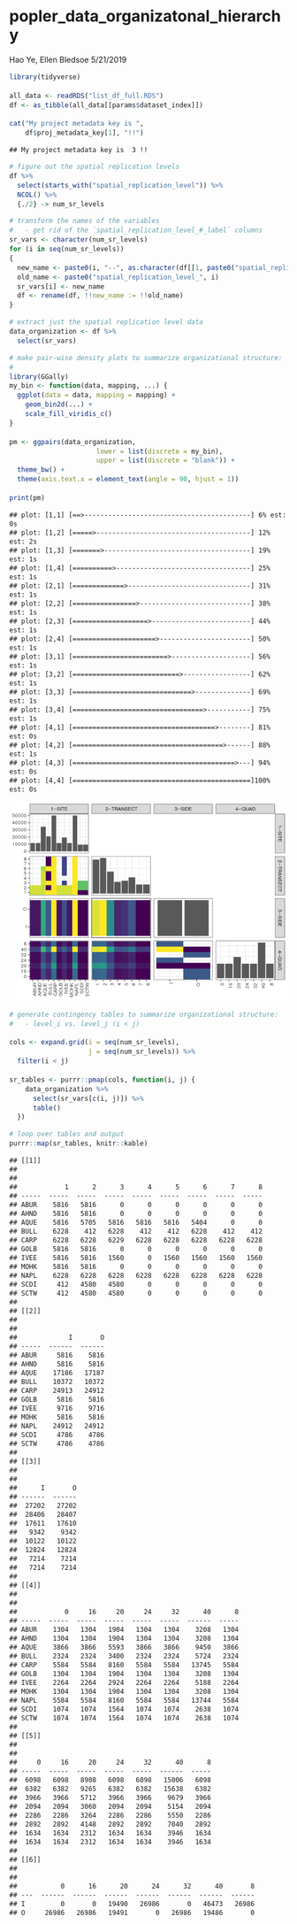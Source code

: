 popler\_data\_organizatonal\_hierarchy
================
Hao Ye, Ellen Bledsoe
5/21/2019

``` r
library(tidyverse)

all_data <- readRDS("list_df_full.RDS")
df <- as_tibble(all_data[[params$dataset_index]])

cat("My project metadata key is ", 
    df$proj_metadata_key[1], "!!")
```

    ## My project metadata key is  3 !!

``` r
# figure out the spatial replication levels
df %>% 
  select(starts_with("spatial_replication_level")) %>%
  NCOL() %>%
  {./2} -> num_sr_levels
```

``` r
# transform the names of the variables
#   - get rid of the `spatial_replication_level_#_label` columns
sr_vars <- character(num_sr_levels)
for (i in seq(num_sr_levels))
{
  new_name <- paste0(i, "--", as.character(df[[1, paste0("spatial_replication_level_", i, "_label")]]))
  old_name <- paste0("spatial_replication_level_", i)
  sr_vars[i] <- new_name
  df <- rename(df, !!new_name := !!old_name)
}
```

``` r
# extract just the spatial replication level data
data_organization <- df %>%
  select(sr_vars)
```

``` r
# make pair-wise density plots to summarize organizational structure:
# 
library(GGally)
my_bin <- function(data, mapping, ...) {
  ggplot(data = data, mapping = mapping) +
    geom_bin2d(...) +
    scale_fill_viridis_c()
}

pm <- ggpairs(data_organization, 
                      lower = list(discrete = my_bin), 
                      upper = list(discrete = "blank")) + 
  theme_bw() + 
  theme(axis.text.x = element_text(angle = 90, hjust = 1))

print(pm)
```

    ## plot: [1,1] [==>------------------------------------------] 6% est: 0s
    ## plot: [1,2] [=====>---------------------------------------] 12% est: 2s
    ## plot: [1,3] [=======>-------------------------------------] 19% est: 1s
    ## plot: [1,4] [==========>----------------------------------] 25% est: 1s
    ## plot: [2,1] [=============>-------------------------------] 31% est: 1s
    ## plot: [2,2] [================>----------------------------] 38% est: 1s
    ## plot: [2,3] [===================>-------------------------] 44% est: 1s
    ## plot: [2,4] [=====================>-----------------------] 50% est: 1s
    ## plot: [3,1] [========================>--------------------] 56% est: 1s
    ## plot: [3,2] [===========================>-----------------] 62% est: 1s
    ## plot: [3,3] [==============================>--------------] 69% est: 1s
    ## plot: [3,4] [=================================>-----------] 75% est: 1s
    ## plot: [4,1] [====================================>--------] 81% est: 0s
    ## plot: [4,2] [======================================>------] 88% est: 1s
    ## plot: [4,3] [=========================================>---] 94% est: 0s
    ## plot: [4,4] [=============================================]100% est: 0s

![](data_report-2_files/figure-markdown_github/unnamed-chunk-5-1.png)

``` r
# generate contingency tables to summarize organizational structure:
#   - level_i vs. level_j (i < j)

cols <- expand.grid(i = seq(num_sr_levels), 
                    j = seq(num_sr_levels)) %>%
  filter(i < j)

sr_tables <- purrr::pmap(cols, function(i, j) {
    data_organization %>%
      select(sr_vars[c(i, j)]) %>%
      table()
  })
```

``` r
# loop over tables and output
purrr::map(sr_tables, knitr::kable)
```

    ## [[1]]
    ## 
    ## 
    ##            1      2      3      4      5      6      7      8
    ## -----  -----  -----  -----  -----  -----  -----  -----  -----
    ## ABUR    5816   5816      0      0      0      0      0      0
    ## AHND    5816   5816      0      0      0      0      0      0
    ## AQUE    5816   5705   5816   5816   5816   5404      0      0
    ## BULL    6228    412   6228    412    412   6228    412    412
    ## CARP    6228   6228   6229   6228   6228   6228   6228   6228
    ## GOLB    5816   5816      0      0      0      0      0      0
    ## IVEE    5816   5816   1560      0   1560   1560   1560   1560
    ## MOHK    5816   5816      0      0      0      0      0      0
    ## NAPL    6228   6228   6228   6228   6228   6228   6228   6228
    ## SCDI     412   4580   4580      0      0      0      0      0
    ## SCTW     412   4580   4580      0      0      0      0      0
    ## 
    ## [[2]]
    ## 
    ## 
    ##             I       O
    ## -----  ------  ------
    ## ABUR     5816    5816
    ## AHND     5816    5816
    ## AQUE    17186   17187
    ## BULL    10372   10372
    ## CARP    24913   24912
    ## GOLB     5816    5816
    ## IVEE     9716    9716
    ## MOHK     5816    5816
    ## NAPL    24912   24912
    ## SCDI     4786    4786
    ## SCTW     4786    4786
    ## 
    ## [[3]]
    ## 
    ## 
    ##      I       O
    ## ------  ------
    ##  27202   27202
    ##  28406   28407
    ##  17611   17610
    ##   9342    9342
    ##  10122   10122
    ##  12824   12824
    ##   7214    7214
    ##   7214    7214
    ## 
    ## [[4]]
    ## 
    ## 
    ##            0     16     20     24     32      40      8
    ## -----  -----  -----  -----  -----  -----  ------  -----
    ## ABUR    1304   1304   1904   1304   1304    3208   1304
    ## AHND    1304   1304   1904   1304   1304    3208   1304
    ## AQUE    3866   3866   5593   3866   3866    9450   3866
    ## BULL    2324   2324   3400   2324   2324    5724   2324
    ## CARP    5584   5584   8160   5584   5584   13745   5584
    ## GOLB    1304   1304   1904   1304   1304    3208   1304
    ## IVEE    2264   2264   2924   2264   2264    5188   2264
    ## MOHK    1304   1304   1904   1304   1304    3208   1304
    ## NAPL    5584   5584   8160   5584   5584   13744   5584
    ## SCDI    1074   1074   1564   1074   1074    2638   1074
    ## SCTW    1074   1074   1564   1074   1074    2638   1074
    ## 
    ## [[5]]
    ## 
    ## 
    ##     0     16     20     24     32      40      8
    ## -----  -----  -----  -----  -----  ------  -----
    ##  6098   6098   8908   6098   6098   15006   6098
    ##  6382   6382   9265   6382   6382   15638   6382
    ##  3966   3966   5712   3966   3966    9679   3966
    ##  2094   2094   3060   2094   2094    5154   2094
    ##  2286   2286   3264   2286   2286    5550   2286
    ##  2892   2892   4148   2892   2892    7040   2892
    ##  1634   1634   2312   1634   1634    3946   1634
    ##  1634   1634   2312   1634   1634    3946   1634
    ## 
    ## [[6]]
    ## 
    ## 
    ##           0      16      20      24      32      40       8
    ## ---  ------  ------  ------  ------  ------  ------  ------
    ## I         0       0   19490   26986       0   46473   26986
    ## O     26986   26986   19491       0   26986   19486       0
